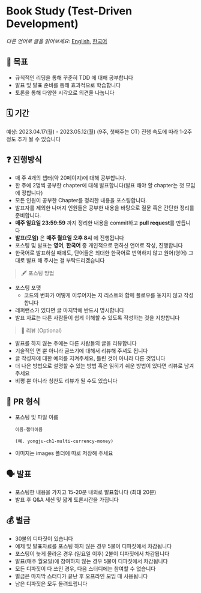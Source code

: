 # Book Study (Test-Driven Development)

*다른 언어로 글을 읽어보세요*: [English](README_en.md), [한국어](README.md)

## 📝 목표 

- 규칙적인 리딩을 통해 꾸준히 TDD 에 대해 공부합니다
- 발표 및 발표 준비를 통해 효과적으로 학습합니다
- 토론을 통해 다양한 시각으로 의견울 나눕니다

## 🗓 기간
예상: 2023.04.17(월) - 2023.05.12(월) (9주, 첫째주는 OT)
진행 속도에 따라 1-2주 정도 추가 될 수 있습니다

## ❓ 진행방식
- 매 주 4개의 챕터(약 20페이지)에 대해 공부합니다.
- 한 주에 2명씩 공부한 chapter에 대해 발표합니다(발표 해야 할 chapter는 첫 모임에 정합니다)
- 모든 인원이 공부한 Chapter를 정리한 내용을 포스팅합니다.
- 발표자를 제외한 나머지 인원들은 공부한 내용을 바탕으로 질문 혹은 간단한 정리를 준비합니다.
- **매주 일요일 23:59:59** 까지 정리한 내용을 commit하고 **pull request**를 만듭니다
- **발표(모임)** 은 **매주 월요일 오후 8시** 에 진행됩니다
- 포스팅 및 발표는 **영어**, **한국어** 중 개인적으로 편하신 언어로 작성, 진행합니다
- 한국어로 발표하실 때에도, 단어들은 최대한 한국어로 번역하지 않고 원어(영어) 그대로 발표 해 주시는 걸 부탁드리겠습니다

> 🖋 포스팅 방법
  - 포스팅 포맷
    - 코드의 변화가 어떻게 이루어지는 지 리스트와 함께 플로우를 놓지지 않고 작성합니다
  - 레퍼런스가 있다면 글 마지막에 반드시 명시합니다
  - 발표 자료는 다른 사람들이 쉽게 이해할 수 있도록 작성하는 것을 지향합니다

> 🔖 리뷰 (Optional)
  - 발표를 하지 않는 주에는 다른 사람들의 글을 리뷰합니다
  - 기술적인 면 뿐 아니라 글쓰기에 대해서 리뷰해 주셔도 됩니다
  - 글 작성자에 대한 예의를 지켜주세요, 틀린 것이 아니라 다른 것입니다
  - 더 나은 방법으로 설명할 수 있는 방법 혹은 읽히기 쉬운 방법이 있다면 리뷰로 남겨주세요
  - 비평 뿐 아니라 칭찬도 리뷰가 될 수도 있습니다

## 💾 PR 형식
- 포스팅 및 파일 이름
  ~~~
  이름-챕터이름

  (예. yongju-ch1-multi-currency-money)
  ~~~

- 이미지는 images 폴더에 따로 저장해 주세요

## 🗣 발표
- 포스팅한 내용을 가지고 15-20분 내외로 발표합니다 (최대 20분)
- 발표 후 Q&A 세션 및 짧게 토론시간을 가집니다

## 💰 벌금
- 30불의 디파짓이 있습니다
- 예제 및 발표자료를 포스팅 하지 않은 경우 5불이 디파짓에서 차감됩니다
- 포스팅이 늦게 올라온 경우 (일요일 이후) 2불이 디파짓에서 차감됩니다
- 발표(매주 월요일)에 참여하지 않는 경우 5불이 디파짓에서 차감됩니다
- 모든 디파짓이 다 쓰인 경우, 다음 스터디에는 참여할 수 없습니다
- 벌금은 마지막 스터디가 끝난 후 오프라인 모임 때 사용됩니다
- 남은 디파짓은 모두 돌려드립니다
